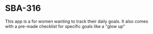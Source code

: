 # SBA-316
This app is a for women wanting to track their daily goals. It also comes with a pre-made checklist for specific goals like a "glow up" 
